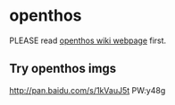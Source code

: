 # openthos

PLEASE read [openthos wiki webpage](https://github.com/openthos/openthos/wiki/Home-zh_CN) first. 

## Try openthos imgs

http://pan.baidu.com/s/1kVauJ5t PW:y48g
